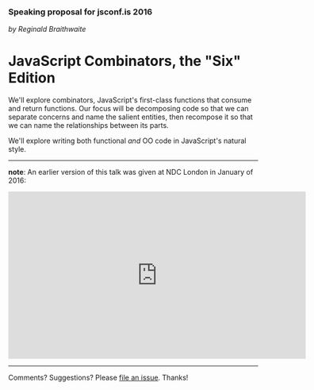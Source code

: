 ### Speaking proposal for jsconf.is 2016

*by Reginald Braithwaite*

# JavaScript Combinators, the "Six" Edition

We'll explore combinators, JavaScript's first-class functions that consume and return functions. Our focus will be decomposing code so that we can separate concerns and name the salient entities, then recompose it so that we can name the relationships between its parts.

We'll explore writing both functional *and* OO code in JavaScript's natural style.

---

**note**: An earlier version of this talk was given at NDC London in January of 2016:

<iframe src="https://player.vimeo.com/video/153097877" width="600" height="337" frameborder="0" webkitallowfullscreen mozallowfullscreen allowfullscreen></iframe>

<script async class="speakerdeck-embed" data-id="6de247774b134f0f83f99170aa72c572" data-ratio="1.77777777777778" src="//speakerdeck.com/assets/embed.js"></script>

---

Comments? Suggestions? Please [file an issue](https://github.com/raganwald/presentations/issues/new). Thanks!
